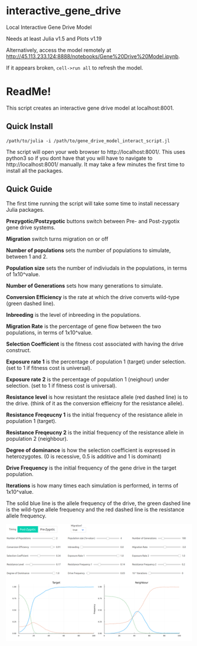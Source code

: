# interactive_gene_drive
Local Interactive Gene Drive Model

Needs at least Julia v1.5 and Plots v1.19

Alternatively, access the model remotely at http://45.113.233.124:8888/notebooks/Gene%20Drive%20Model.ipynb.

If it appears broken, `cell->run all` to refresh the model.

# ReadMe!

This script creates an interactive gene drive model at localhost:8001.

## Quick Install
```
/path/to/julia -i /path/to/gene_drive_model_interact_script.jl
```
The script will open your web browser to http://localhost:8001/. This uses python3 so if you dont have that you will have to navigate to http://localhost:8001/ manually. It may take a few minutes the first time to install all the packages.

## Quick Guide
The first time running the script will take some time to install necessary Julia packages. 

**Prezygotic/Postzygotic** buttons switch between Pre- and Post-zygotix gene drive systems.

**Migration** switch turns migration on or off

**Number of populations** sets the number of populations to simulate, between 1 and 2.

**Population size** sets the number of indiviudals in the populations, in terms of 1x10^value.

**Number of Generations** sets how many generations to simulate.

**Conversion Efficiency** is the rate at which the drive converts wild-type (green dashed line).

**Inbreeding** is the level of inbreeding in the populations.

**Migration Rate** is the percentage of gene flow between the two populations, in terms of 1x10^value.

**Selection Coefficient** is the fitness cost associated with having the drive construct.

**Exposure rate 1** is the percentage of population 1 (target) under selection. (set to 1 if fitness cost is universal).

**Exposure rate 2** is the percentage of population 1 (neighour) under selection. (set to 1 if fitness cost is universal).

**Resistance level** is how resistant the resistace allele (red dashed line) is to the drive. (think of it as the conversion effieicny for the resistance allele).

**Resistance Freqeucny 1** is the initial frequency of the resistance allele in population 1 (target).

**Resistance Freqeucny 2** is the initial frequency of the resistance allele in population 2 (neighbour).

**Degree of dominance** is how the selection coefficient is expressed in heterozygotes. (0 is recessive, 0.5 is additive and 1 is dominant)

**Drive Frequency** is the initial frequency of the gene drive in the target population.

**Iterations** is how many times each simulation is performed, in terms of 1x10^value.

The solid blue line is the allele frequency of the drive, the green dashed line is the wild-type allele frequency and the red dashed line is the resistance allele frequency.

![](gene_drive_interactive_example.png)
